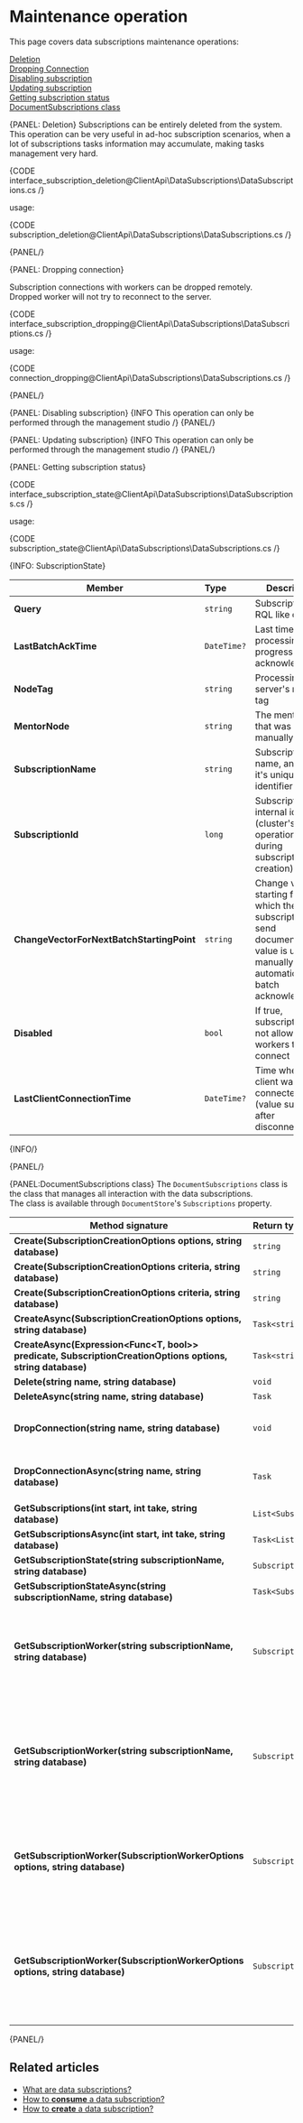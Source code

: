 ﻿# Maintenance operation

This page covers data subscriptions maintenance operations:  

[Deletion](#deletion)  
[Dropping Connection](#dropping-connection)  
[Disabling subscription](#disabling-subscription)  
[Updating subscription](#updating-subscription)  
[Getting subscription status](#getting-subscription-status)  
[DocumentSubscriptions class](#documentsubscriptions-class)  

{PANEL: Deletion}
Subscriptions can be entirely deleted from the system.  
This operation can be very useful in ad-hoc subscription scenarios, when a lot of subscriptions tasks information may accumulate, making tasks management very hard.  

{CODE interface_subscription_deletion@ClientApi\DataSubscriptions\DataSubscriptions.cs /}

usage: 

{CODE subscription_deletion@ClientApi\DataSubscriptions\DataSubscriptions.cs /}

{PANEL/}
    
{PANEL: Dropping connection}

Subscription connections with workers can be dropped remotely.  
Dropped worker will not try to reconnect to the server.

{CODE interface_subscription_dropping@ClientApi\DataSubscriptions\DataSubscriptions.cs /}

usage: 

{CODE connection_dropping@ClientApi\DataSubscriptions\DataSubscriptions.cs /}

{PANEL/}

{PANEL: Disabling subscription}
{INFO This operation can only be performed through the management studio /}
{PANEL/}

{PANEL: Updating subscription}
{INFO This operation can only be performed through the management studio /}
{PANEL/}

{PANEL: Getting subscription status}

{CODE interface_subscription_state@ClientApi\DataSubscriptions\DataSubscriptions.cs /}

usage: 

{CODE subscription_state@ClientApi\DataSubscriptions\DataSubscriptions.cs /}

{INFO: SubscriptionState}

| Member | Type | Description |
|--------|:-----|-------------| 
| **Query** | `string` | Subscription's RQL like query. |
| **LastBatchAckTime** | `DateTime?` | Last time a batch processing progress was acknowledged. |
| **NodeTag** | `string` | Processing server's node tag |
| **MentorNode** | `string` | The mentor node that was manually set. |
| **SubscriptionName** | `string` | Subscription's name, and also it's unique identifier |
| **SubscriptionId** | `long` | Subscription's internal identifier (cluster's operation etag during subscription creation) |
| **ChangeVectorForNextBatchStartingPoint** | `string` | Change vector, starting from which the subscription will send documents. This value is updated manually, or automatically on batch acknowledgment  |
| **Disabled** | `bool` | If true, subscription will not allow workers to connect |
| **LastClientConnectionTime** | `DateTime?` | Time when last client was connected (value sustained after disconnection) |                

{INFO/}

{PANEL/}

{PANEL:DocumentSubscriptions class}
The `DocumentSubscriptions` class is the class that manages all interaction with the data subscriptions.  
The class is available through `DocumentStore`'s `Subscriptions` property.

| Method signature| Return type | Description |
|--------|:---|-------------| 
| **Create<T>(SubscriptionCreationOptions<T> options, string database)** | `string` | Creates a new data subscription. |
| **Create(SubscriptionCreationOptions criteria, string database)** | `string` | Creates a new data subscription. |
| **Create(SubscriptionCreationOptions criteria, string database)** | `string` | Creates a new data subscription. |
| **CreateAsync<T>(SubscriptionCreationOptions<T> options, string database)** | `Task<string>` | Creates a new data subscription. |
| **CreateAsync<T>(Expression<Func<T, bool>> predicate, SubscriptionCreationOptions options, string database)** | `Task<string>` | Creates a new data subscription. |
| **Delete(string name, string database)** | `void` | Deletes subscription. |
| **DeleteAsync(string name, string database)** | `Task` | Deletes subscription. |
| **DropConnection(string name, string database)** | `void` | Drops existing subscription connection with worker. |
| **DropConnectionAsync(string name, string database)** | `Task` | Drops existing subscription connection with worker. |
| **GetSubscriptions(int start, int take, string database)** | `List<SubscriptionState>` | Returns subscriptions list. |
| **GetSubscriptionsAsync(int start, int take, string database)** | `Task<List<SubscriptionState>>` | Returns subscriptions list. |
| **GetSubscriptionState(string subscriptionName, string database)** | `SubscriptionState ` | Get specific subscription state. |
| **GetSubscriptionStateAsync(string subscriptionName, string database)** | `Task<SubscriptionState> ` | Get specific subscription state. |
| **GetSubscriptionWorker<T>(string subscriptionName, string database)** | `SubscriptionWorker<T>` | Generate subscription worker, using default configurations, that processes documents deserialized to `T` type . |
| **GetSubscriptionWorker(string subscriptionName, string database)** | `SubscriptionWorker<dynamic>` | Generate subscription worker, using default configurations, that processes documents in it's raw `BlittableJsonReader`, wrapped by dynamic object. |
| **GetSubscriptionWorker(SubscriptionWorkerOptions options, string database)** | `SubscriptionWorker<T>` | Generate subscription worker, using default configurations, that processes documents deserialized to `T` type . |
| **GetSubscriptionWorker(SubscriptionWorkerOptions options, string database)** | `SubscriptionWorker<dynamic>` | Generate subscription worker, using default configurations, that processes documents in it's raw `BlittableJsonReader`, wrapped by dynamic object. |

{PANEL/}

## Related articles

- [What are data subscriptions?](../what-are-data-subscriptions)
- [How to **consume** a data subscription?](../subscription-consumption/how-to-consume-data-subscription)
- [How to **create** a data subscription?](../subscription-creation/how-to-create-data-subscription)
